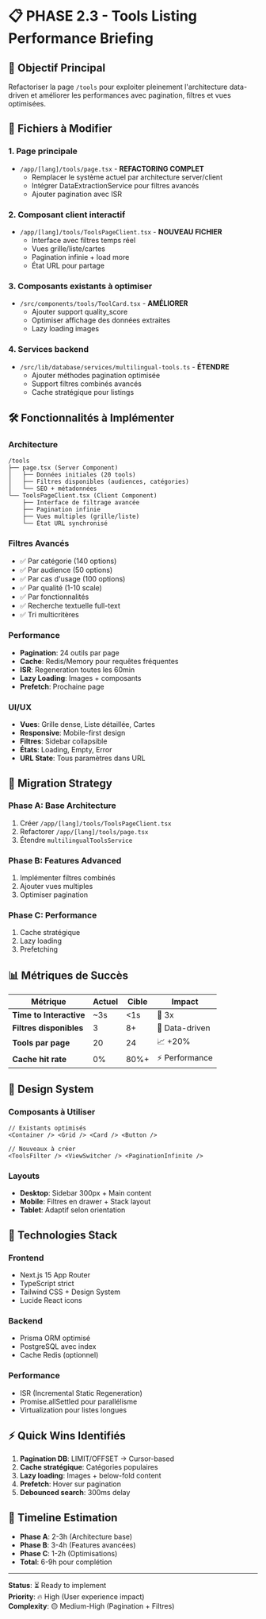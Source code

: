 # 📋 PHASE 2.3 - Tools Listing Performance Briefing

## 🎯 **Objectif Principal**
Refactoriser la page `/tools` pour exploiter pleinement l'architecture data-driven et améliorer les performances avec pagination, filtres et vues optimisées.

## 📂 **Fichiers à Modifier**

### **1. Page principale**
- `/app/[lang]/tools/page.tsx` - **REFACTORING COMPLET**
  - Remplacer le système actuel par architecture server/client
  - Intégrer DataExtractionService pour filtres avancés
  - Ajouter pagination avec ISR

### **2. Composant client interactif**
- `/app/[lang]/tools/ToolsPageClient.tsx` - **NOUVEAU FICHIER**
  - Interface avec filtres temps réel
  - Vues grille/liste/cartes
  - Pagination infinie + load more
  - État URL pour partage

### **3. Composants existants à optimiser**
- `/src/components/tools/ToolCard.tsx` - **AMÉLIORER**
  - Ajouter support quality_score
  - Optimiser affichage des données extraites
  - Lazy loading images

### **4. Services backend**
- `/src/lib/database/services/multilingual-tools.ts` - **ÉTENDRE**
  - Ajouter méthodes pagination optimisée
  - Support filtres combinés avancés
  - Cache stratégique pour listings

## 🛠️ **Fonctionnalités à Implémenter**

### **Architecture**
```
/tools
├── page.tsx (Server Component)
│   ├── Données initiales (20 tools)
│   ├── Filtres disponibles (audiences, catégories)
│   └── SEO + métadonnées
└── ToolsPageClient.tsx (Client Component)
    ├── Interface de filtrage avancée
    ├── Pagination infinie
    ├── Vues multiples (grille/liste)
    └── État URL synchronisé
```

### **Filtres Avancés**
- ✅ Par catégorie (140 options)
- ✅ Par audience (50 options)  
- ✅ Par cas d'usage (100 options)
- ✅ Par qualité (1-10 scale)
- ✅ Par fonctionnalités
- ✅ Recherche textuelle full-text
- ✅ Tri multicritères

### **Performance**
- **Pagination**: 24 outils par page
- **Cache**: Redis/Memory pour requêtes fréquentes
- **ISR**: Regeneration toutes les 60min
- **Lazy Loading**: Images + composants
- **Prefetch**: Prochaine page

### **UI/UX**
- **Vues**: Grille dense, Liste détaillée, Cartes
- **Responsive**: Mobile-first design
- **Filtres**: Sidebar collapsible
- **États**: Loading, Empty, Error
- **URL State**: Tous paramètres dans URL

## 🔄 **Migration Strategy**

### **Phase A: Base Architecture**
1. Créer `/app/[lang]/tools/ToolsPageClient.tsx`
2. Refactorer `/app/[lang]/tools/page.tsx`
3. Étendre `multilingualToolsService`

### **Phase B: Features Advanced**
1. Implémenter filtres combinés
2. Ajouter vues multiples
3. Optimiser pagination

### **Phase C: Performance**
1. Cache stratégique
2. Lazy loading
3. Prefetching

## 📊 **Métriques de Succès**

| Métrique | Actuel | Cible | Impact |
|----------|--------|-------|--------|
| **Time to Interactive** | ~3s | <1s | 🚀 3x |
| **Filtres disponibles** | 3 | 8+ | 🎯 Data-driven |
| **Tools par page** | 20 | 24 | 📈 +20% |
| **Cache hit rate** | 0% | 80%+ | ⚡ Performance |

## 🎨 **Design System**

### **Composants à Utiliser**
```tsx
// Existants optimisés
<Container /> <Grid /> <Card /> <Button />

// Nouveaux à créer  
<ToolsFilter /> <ViewSwitcher /> <PaginationInfinite />
```

### **Layouts**
- **Desktop**: Sidebar 300px + Main content
- **Mobile**: Filtres en drawer + Stack layout
- **Tablet**: Adaptif selon orientation

## 🚀 **Technologies Stack**

### **Frontend**
- Next.js 15 App Router
- TypeScript strict
- Tailwind CSS + Design System
- Lucide React icons

### **Backend** 
- Prisma ORM optimisé
- PostgreSQL avec index
- Cache Redis (optionnel)

### **Performance**
- ISR (Incremental Static Regeneration)
- Promise.allSettled pour parallélisme
- Virtualization pour listes longues

## ⚡ **Quick Wins Identifiés**

1. **Pagination DB**: LIMIT/OFFSET → Cursor-based
2. **Cache stratégique**: Catégories populaires
3. **Lazy loading**: Images + below-fold content
4. **Prefetch**: Hover sur pagination
5. **Debounced search**: 300ms delay

## 📅 **Timeline Estimation**
- **Phase A**: 2-3h (Architecture base)
- **Phase B**: 3-4h (Features avancées) 
- **Phase C**: 1-2h (Optimisations)
- **Total**: 6-9h pour complétion

---

**Status**: ⏳ Ready to implement  
**Priority**: 🔥 High (User experience impact)  
**Complexity**: 🟡 Medium-High (Pagination + Filtres)